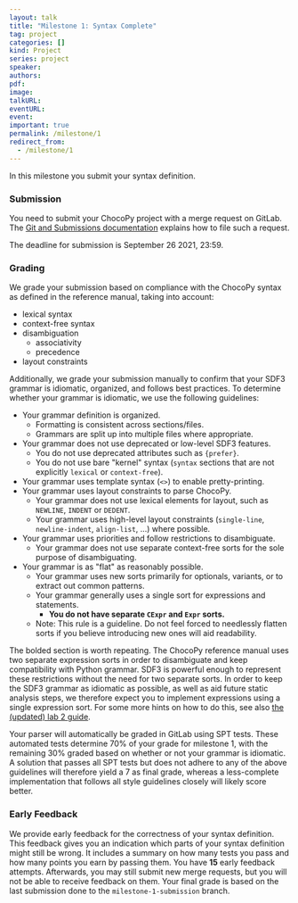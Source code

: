 ```yaml
---
layout: talk
title: "Milestone 1: Syntax Complete"
tag: project
categories: []
kind: Project
series: project
speaker:
authors:
pdf:
image:
talkURL:
eventURL:
event:
important: true
permalink: /milestone/1
redirect_from:
  - /milestone/1
---
```


In this milestone you submit your syntax definition.

### Submission

You need to submit your ChocoPy project with a merge request on GitLab.
The [Git and Submissions documentation]({{site.baseurl}}/lab/1d) explains how to file such a request.

The deadline for submission is September 26 2021, 23:59.

### Grading

We grade your submission based on compliance with the ChocoPy syntax as defined in the reference manual, taking into account:

- lexical syntax
- context-free syntax
- disambiguation
  - associativity
  - precedence
- layout constraints

Additionally, we grade your submission manually to confirm that your SDF3 grammar is idiomatic, organized, and follows best practices. To determine whether your grammar is idiomatic, we use the following guidelines:

- Your grammar definition is organized.
  - Formatting is consistent across sections/files.
  - Grammars are split up into multiple files where appropriate.
- Your grammar does not use deprecated or low-level SDF3 features.
  - You do not use deprecated attributes such as `{prefer}`.
  - You do not use bare "kernel" syntax (`syntax` sections that are not explicitly `lexical` or `context-free`).
- Your grammar uses template syntax (`<>`) to enable pretty-printing.
- Your grammar uses layout constraints to parse ChocoPy.
  - Your grammar does not use lexical elements for layout, such as `NEWLINE`, `INDENT` or `DEDENT`.
  - Your grammar uses high-level layout constraints (`single-line`, `newline-indent`, `align-list`, ...) where possible.
- Your grammar uses priorities and follow restrictions to disambiguate.
  - Your grammar does not use separate context-free sorts for the sole purpose of disambiguating.
- Your grammar is as "flat" as reasonably possible.
  - Your grammar uses new sorts primarily for optionals, variants, or to extract out common patterns.
  - Your grammar generally uses a single sort for expressions and statements.
    - **You do not have separate `CExpr` and `Expr` sorts.**
  - Note: This rule is a guideline. Do not feel forced to needlessly flatten sorts if you believe introducing new ones will aid readability.

The bolded section is worth repeating. The ChocoPy reference manual uses two separate expression sorts in order to disambiguate and keep compatibility with Python grammar. SDF3 is powerful enough to represent these restrictions without the need for two separate sorts. In order to keep the SDF3 grammar as idiomatic as possible, as well as aid future static analysis steps, we therefore expect you to implement expressions using a single expression sort. For some more hints on how to do this, see also [the (updated) lab 2 guide]({{site.baseurl}}/lab/2).

Your parser will automatically be graded in GitLab using SPT tests. These automated tests determine 70% of your grade for milestone 1, with the remaining 30% graded based on whether or not your grammar is idiomatic. A solution that passes all SPT tests but does not adhere to any of the above guidelines will therefore yield a 7 as final grade, whereas a less-complete implementation that follows all style guidelines closely will likely score better.

### Early Feedback

We provide early feedback for the correctness of your syntax definition. This feedback gives you an indication which parts of your syntax definition might still be wrong. It includes a summary on how many tests you pass and how many points you earn by passing them. You have **15** early feedback attempts. Afterwards, you may still submit new merge requests, but you will not be able to receive feedback on them. Your final grade is based on the last submission done to the `milestone-1-submission` branch.

<!-- #### Please use the new parser

We highly recommend you use the new layout-sensitive parser. Make sure to use the layout-sensitive variant and to update Spoofax.

If your project does not use it, there is a chance that you will fail certain tests for the early feedback/grading pipeline.

This new parser fixes a couple of bugs dealing with layout constraints not being properly recognized, and non-associative productions not producing an error. If you have written any tests for these yourself, you might need to update them. -->
